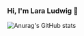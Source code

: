 ### Hi, I'm Lara Ludwig 👋

![Anurag's GitHub stats](https://github-readme-stats.vercel.app/api?username=laraludwig18&count_private=true&show_icons=true&theme=dracula)

<!--
**laraludwig18/laraludwig18** is a ✨ _special_ ✨ repository because its `README.md` (this file) appears on your GitHub profile.

Here are some ideas to get you started:

- 🔭 I’m currently working on ...
- 🌱 I’m currently learning ...
- 💬 Ask me about ...
- 📫 How to reach me: ...
- ⚡ Fun fact: ...
-->
